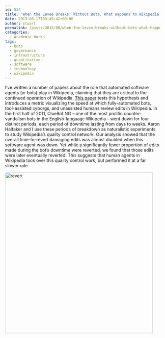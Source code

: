 ```yaml
---
id: 534
title: 'When the Levee Breaks: Without Bots, What Happens to Wikipedia’s Quality Control Processes?'
date: 2013-08-17T03:49:42+00:00
author: stuart
permalink: /posts/2013/08/when-the-levee-breaks-without-bots-what-happens-to-wikipedias-quality-control-processes/ 
categories:
  - Academic Works
tags:
  - bots
  - governance
  - infrastructure
  - quantitative
  - software
  - technology
  - wikipedia
---
```

I&#8217;ve written a number of papers about the role that automated software agents (or bots) play in Wikipedia, claiming that they are critical to the continued operation of Wikipedia. [This paper](http://stuartgeiger.com/wikisym13-cluebot.pdf) tests this hypothesis and introduces a metric visualizing the speed at which fully-automated bots, tool-assisted cyborgs, and unassisted humans review edits in Wikipedia. In the first half of 2011, ClueBot NG – one of the most prolific counter-vandalism bots in the English-language Wikipedia – went down for four distinct periods, each period of downtime lasting from days to weeks. Aaron Halfaker and I use these periods of breakdown as naturalistic experiments to study Wikipedia’s quality control network. Our analysis showed that the overall time-to-revert damaging edits was almost doubled when this software agent was down. Yet while a significantly fewer proportion of edits made during the bot’s downtime were reverted, we found that those edits were later eventually reverted. This suggests that human agents in Wikipedia took over this quality control work, but performed it at a far slower rate.

<a href="http://stuartgeiger.com/wordpress/2013/09/when-the-levee-breaks-without-bots-what-happens-to-wikipedias-quality-control-processes/revert/" rel="attachment wp-att-535"><img class="size-full wp-image-535 aligncenter" src="http://stuartgeiger.com/wordpress/wp-content/uploads/2013/09/revert.png" alt="revert" width="480" height="524" srcset="http://stuartgeiger.com/wordpress/wp-content/uploads/2013/09/revert.png 480w, http://stuartgeiger.com/wordpress/wp-content/uploads/2013/09/revert-274x300.png 274w" sizes="(max-width: 480px) 100vw, 480px" /></a>
